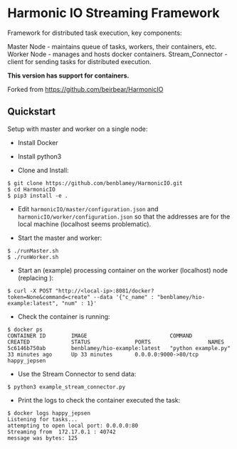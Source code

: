 # Harmonic IO Streaming Framework

Framework for distributed task execution, key components:

Master Node - maintains queue of tasks, workers, their containers, etc.
Worker Node - manages and hosts docker containers.
Stream_Connector - client for sending tasks for distributed execution.

**This version has support for containers.**

Forked from https://github.com/beirbear/HarmonicIO


## Quickstart

Setup with master and worker on a single node:

* Install Docker
* Install python3

* Clone and Install:
```
$ git clone https://github.com/benblamey/HarmonicIO.git
$ cd HarmonicIO
$ pip3 install -e .
```

* Edit `harmonicIO/master/configuration.json` and `harmonicIO/worker/configuration.json` so that the addresses are for the local machine (localhost seems problematic).

* Start the master and worker:
```
$ ./runMaster.sh
$ ./runWorker.sh
```

* Start an (example) processing container on the worker (localhost) node (replacing <local-ip>):
```
$ curl -X POST "http://<local-ip>:8081/docker?token=None&command=create" --data '{"c_name" : "benblamey/hio-example:latest", "num" : 1}'
```

* Check the container is running:
```
$ docker ps
CONTAINER ID        IMAGE                          COMMAND               CREATED             STATUS              PORTS                  NAMES
5c6146b750ab        benblamey/hio-example:latest   "python example.py"   33 minutes ago      Up 33 minutes       0.0.0.0:9000->80/tcp   happy_jepsen
```

* Use the Stream Connector to send data:

```
$ python3 example_stream_connector.py
```


* Print the logs to check the container executed the task:
```
$ docker logs happy_jepsen 
Listening for tasks...
attempting to open local port: 0.0.0.0:80
Streaming from  172.17.0.1 : 40742
message was bytes: 125
```
